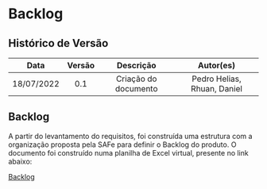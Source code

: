 # Backlog

## Histórico de Versão


|    Data    | Versão |      Descrição       |                         Autor(es)                         |
| :--------: | :----: | :------------------: | :-------------------------------------------------------: |
| 18/07/2022 |  0.1   | Criação do documento | Pedro Helias, Rhuan, Daniel |


## Backlog

A partir do levantamento do requisitos, foi construída uma estrutura com a organização proposta pela SAFe para definir o Backlog do produto. O documento foi construído numa planilha de Excel virtual, presente no link abaixo: 

<a href="https://docs.google.com/spreadsheets/d/1EftTSPJfwSpOPxZRh9l8VIjlzVJ5hROlLfbYlBwVJSs/edit?usp=sharing">Backlog</a>
